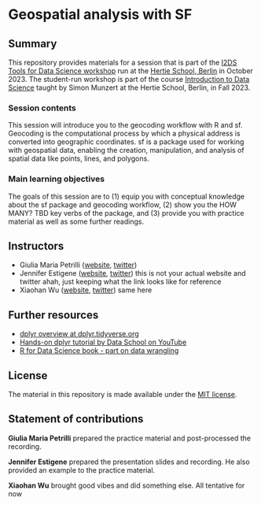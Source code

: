# Geospatial analysis with SF 

## Summary

This repository provides materials for a session that is part of the [I2DS Tools for Data Science workshop](https://github.com/intro-to-data-science-23-workshop) run at the [Hertie School, Berlin](https://www.hertie-school.org/en/) in October 2023. The student-run workshop is part of the course [Introduction to Data Science](https://github.com/intro-to-data-science-23) taught by Simon Munzert at the Hertie School, Berlin, in Fall 2023.

### Session contents

This session will introduce you to the geocoding workflow with R and sf. Geocoding is the computational process by which a physical address is converted into geographic coordinates. sf is a package used for working with geospatial data, enabling the creation, manipulation, and analysis of spatial data like points, lines, and polygons.

### Main learning objectives

The goals of this session are to (1) equip you with conceptual knowledge about the sf package and geocoding workflow, (2) show you the HOW MANY? TBD key verbs of the package, and (3) provide you with practice material as well as some further readings.


## Instructors

- Giulia Maria Petrilli ([website](http://simonmunzert.github.io/), [twitter](https://twitter.com/simonsaysnothin))
- Jennifer Estigene ([website](https://en.wikipedia.org/wiki/Kermit_the_Frog), [twitter](https://twitter.com/KermitTheFrog))     this is not your actual website and twitter ahah, just keeping what the link looks like for reference 
- Xiaohan Wu ([website](https://en.wikipedia.org/wiki/Kermit_the_Frog), [twitter](https://twitter.com/KermitTheFrog)) same here 



## Further resources

- [dplyr overview at dplyr.tidyverse.org](https://dplyr.tidyverse.org/)
- [Hands-on dplyr tutorial by Data School on YouTube](https://www.youtube.com/watch?v=jWjqLW-u3hc)
- [R for Data Science book - part on data wrangling](https://r4ds.had.co.nz/wrangle-intro.html)


## License

The material in this repository is made available under the [MIT license](http://opensource.org/licenses/mit-license.php). 

## Statement of contributions

**Giulia Maria Petrilli** prepared the practice material and post-processed the recording.

**Jennifer Estigene** prepared the presentation slides and recording. He also provided an example to the practice material.

**Xiaohan Wu** brought good vibes and did something else. All tentative for now 

